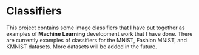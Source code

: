 # Classifiers
This project contains some image classifiers that I have put together as examples of __Machine__ __Learning__ development work that I have done. There are currently examples of classifiers for the MNIST, Fashion MNIST, and KMNIST datasets. More datasets will be added in the future.

